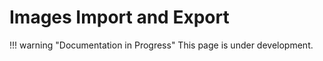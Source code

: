 # Images Import and Export

!!! warning "Documentation in Progress"
    This page is under development.